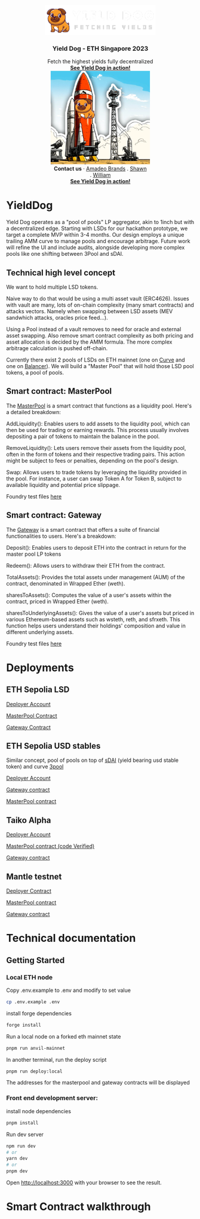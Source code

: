 <br />
<p align="center">
  <a href="https://www.on-defi.com/">
    <img src="public/YieldDog-white.png" alt="Logo" height="80">
  </a>
  <h3 align="center">Yield Dog - ETH Singapore 2023</h3>
  <p align="center">
    Fetch the highest yields fully decentralized
    <br />
    <a href="https://www.on-defi.com/"><strong>See Yield Dog in action!</strong></a>
    <br />
  <a href="https://brrr.money/">
    <img src="public/yielddog-moon.jpg" alt="Logo" height="250">
  </a>

<br />
    <strong>Contact us</strong>
    ·
    <a href="https://twitter.com/amadeobrands">Amadeo Brands</a>
    .
    <a href="https://twitter.com/stonktrading">Shawn</a><br>
    .
    <a href="https://twitter.com/0xEviso">William</a><br>   
<a href="https://www.on-defi.com/"><strong>See Yield Dog in action!</strong></a>
  </p>
</p>

# YieldDog
Yield Dog operates as a "pool of pools" LP aggregator, akin to 1inch but with a decentralized edge. Starting with LSDs for our hackathon prototype, we target a complete MVP within 3-4 months. Our design employs a unique trailing AMM curve to manage pools and encourage arbitrage. Future work will refine the UI and include audits, alongside developing more complex pools like one shifting between 3Pool and sDAI.

## Technical high level concept

We want to hold multiple LSD tokens.

Naive way to do that would be using a multi asset vault (ERC4626). Issues with vault are many, lots of on-chain complexity (many smart contracts) and attacks vectors. Namely when swapping between LSD assets (MEV sandwhich attacks, oracles price feed...).

Using a Pool instead of a vault removes to need for oracle and external asset swapping. Also remove smart contract complexity as both pricing and asset allocation is decided by the AMM formula. The more complex arbitrage calculation is pushed off-chain.

Currently there exist 2 pools of LSDs on ETH mainnet (one on [Curve](https://curve.fi/#/ethereum/pools/factory-tricrypto-14/deposit) and one on [Balancer](https://app.balancer.fi/#/ethereum/pool/0x42ed016f826165c2e5976fe5bc3df540c5ad0af700000000000000000000058b)). We will build a "Master Pool" that will hold those LSD pool tokens, a pool of pools.

## Smart contract: MasterPool

The [MasterPool](https://github.com/amadeobrands/YieldDog/blob/main/src/MasterPool.sol) is a smart contract that functions as a liquidity pool. Here's a detailed breakdown:

AddLiquidity(): Enables users to add assets to the liquidity pool, which can then be used for trading or earning rewards. This process usually involves depositing a pair of tokens to maintain the balance in the pool.

RemoveLiquidity(): Lets users remove their assets from the liquidity pool, often in the form of tokens and their respective trading pairs. This action might be subject to fees or penalties, depending on the pool's design.

Swap: Allows users to trade tokens by leveraging the liquidity provided in the pool. For instance, a user can swap Token A for Token B, subject to available liquidity and potential price slippage.

Foundry test files [here](https://github.com/amadeobrands/YieldDog/blob/main/src/MasterPool.t.sol)

## Smart contract: Gateway

The [Gateway](https://github.com/amadeobrands/YieldDog/blob/main/src/Gateway.sol)  is a smart contract that offers a suite of financial functionalities to users. Here's a breakdown:

Deposit(): Enables users to deposit ETH into the contract in return for the master pool LP tokens

Redeem(): Allows users to withdraw their ETH from the contract.

TotalAssets(): Provides the total assets under management (AUM) of the contract, denominated in Wrapped Ether (weth).

sharesToAssets(): Computes the value of a user's assets within the contract, priced in Wrapped Ether (weth).

sharesToUnderlyingAssets(): Gives the value of a user's assets but priced in various Ethereum-based assets such as wsteth, reth, and sfrxeth. This function helps users understand their holdings' composition and value in different underlying assets.

Foundry test files [here](https://github.com/amadeobrands/YieldDog/blob/main/src/Gateway.t.sol)

# Deployments

## ETH Sepolia LSD

[Deployer Account](https://sepolia.etherscan.io/address/0x792bb625685c772928ad57bdd304ab2124ee013a)

[MasterPool Contract](https://sepolia.etherscan.io/address/0xb8f65b0f4290a452527ccfc95b8cb8c53fbc3f0a#code)

[Gateway Contract](https://sepolia.etherscan.io/address/0xfb5e3a3b77324d75ac223d0d1acd14957abe369e#code)

## ETH Sepolia USD stables

Similar concept, pool of pools on top of [sDAI](https://app.sparkprotocol.io/sdai/) (yield bearing usd stable token) and curve [3pool](https://curve.fi/#/ethereum/pools/3pool/deposit)

[Deployer Account](https://sepolia.etherscan.io/address/0x792bb625685c772928ad57bdd304ab2124ee013a)

[Gateway contract](https://sepolia.etherscan.io/address/0x338E8c220EF8146920b0066285311F72203169A2#code)

[MasterPool contract](https://sepolia.etherscan.io/address/0x2dd6f9265f6f3c72008c8d5ebbe754cf80f3129a#code)

## Taiko Alpha

[Deployer Account](https://explorer.test.taiko.xyz/address/0x792bb625685c772928Ad57bDD304AB2124EE013A)

[MasterPool contract (code Verified)](https://explorer.test.taiko.xyz/address/0x9bC34fb3F29FbeeeCD7D78B807A659b374Ed7fB7/contracts#address-tabs)

[Gateway contract](https://explorer.test.taiko.xyz/tx/0x447a88ba18a2859888f77e30cae0aeb706a588a71b2653c1cb29d3d5c7c43d87)

## Mantle testnet

[Deployer Contract](https://explorer.testnet.mantle.xyz/address/0x792bb625685c772928Ad57bDD304AB2124EE013A)

[MasterPool contract](https://explorer.testnet.mantle.xyz/tx/0x01880ebe823e068b6d74b7f741466638e3eeb55eba3077859e9afa55a6b41540)

[Gateway contract](https://explorer.testnet.mantle.xyz/tx/0x16a46197218072116351f2d015e8c21fbb8897fb155ff2f62c98f519ff48f6c5)

# Technical documentation

## Getting Started

### Local ETH node

Copy .env.example to .env and modify to set value

```bash
cp .env.example .env
```

install forge dependencies

```bash
forge install
```

Run a local node on a forked eth mainnet state

```bash
pnpm run anvil-mainnet
```

In another terminal, run the deploy script

```bash
pnpm run deploy:local
```

The addresses for the masterpool and gateway contracts will be displayed

### Front end development server:

install node dependencies

```bash
pnpm install
```

Run dev server

```bash
npm run dev
# or
yarn dev
# or
pnpm dev
```

Open [http://localhost:3000](http://localhost:3000) with your browser to see the result.

# Smart Contract walkthrough

